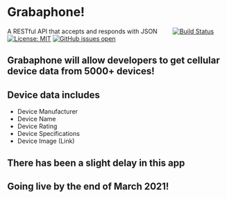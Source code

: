 # Grabaphone!

A RESTful API that accepts and responds with JSON &nbsp; &nbsp; &nbsp; &nbsp; [![Build Status](https://travis-ci.com/leshawn-rice/grabaphone.svg?branch=main)](https://travis-ci.com/leshawn-rice/grabaphone) [![License: MIT](https://img.shields.io/badge/License-MIT-yellow.svg)](https://opensource.org/licenses/MIT) [![GitHub issues open](https://img.shields.io/github/issues/leshawn-rice/grabaphone)](https://github.com/leshawn-rice/grabaphone/issues)

## Grabaphone will allow developers to get cellular device data from 5000+ devices!
## Device data includes
 - Device Manufacturer
 - Device Name
 - Device Rating 
 - Device Specifications
 - Device Image (Link)

## There has been a slight delay in this app
## Going live by the end of March 2021!
